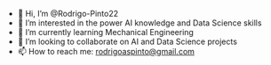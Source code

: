 - 👋 Hi, I’m @Rodrigo-Pinto22
- 👀 I’m interested in the power AI knowledge and Data Science skills
- 🌱 I’m currently learning Mechanical Engineering
- 💞️ I’m looking to collaborate on AI and Data Science projects
- 📫 How to reach me: rodrigoaspinto@gmail.com

<!---
Rodrigo-Pinto22/Rodrigo-Pinto22 is a ✨ special ✨ repository because its `README.md` (this file) appears on your GitHub profile.
You can click the Preview link to take a look at your changes.
--->

